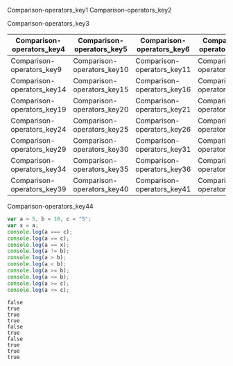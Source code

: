 Comparison-operators_key1
Comparison-operators_key2


Comparison-operators_key3



|Comparison-operators_key4|Comparison-operators_key5|Comparison-operators_key6|Comparison-operators_key7|Comparison-operators_key8|
|-----------|-----------|-----------|-----------|-----------|
|Comparison-operators_key9|Comparison-operators_key10|Comparison-operators_key11|Comparison-operators_key12|Comparison-operators_key13|
|Comparison-operators_key14|Comparison-operators_key15|Comparison-operators_key16|Comparison-operators_key17|Comparison-operators_key18|
|Comparison-operators_key19|Comparison-operators_key20|Comparison-operators_key21|Comparison-operators_key22|Comparison-operators_key23|
|Comparison-operators_key24|Comparison-operators_key25|Comparison-operators_key26|Comparison-operators_key27|Comparison-operators_key28|
|Comparison-operators_key29|Comparison-operators_key30|Comparison-operators_key31|Comparison-operators_key32|Comparison-operators_key33|
|Comparison-operators_key34|Comparison-operators_key35|Comparison-operators_key36|Comparison-operators_key37|Comparison-operators_key38|
|Comparison-operators_key39|Comparison-operators_key40|Comparison-operators_key41|Comparison-operators_key42|Comparison-operators_key43|

Comparison-operators_key44
```javascript
var a = 5, b = 10, c = "5";
var x = a;
console.log(a === c);
console.log(a == c);
console.log(a == x);
console.log(a != b);
console.log(a > b);
console.log(a < b);
console.log(a >= b);
console.log(a <= b);
console.log(a >= c);
console.log(a <= c);
```


```solution
false
true
true
true
false
true
false
true
true
true
```